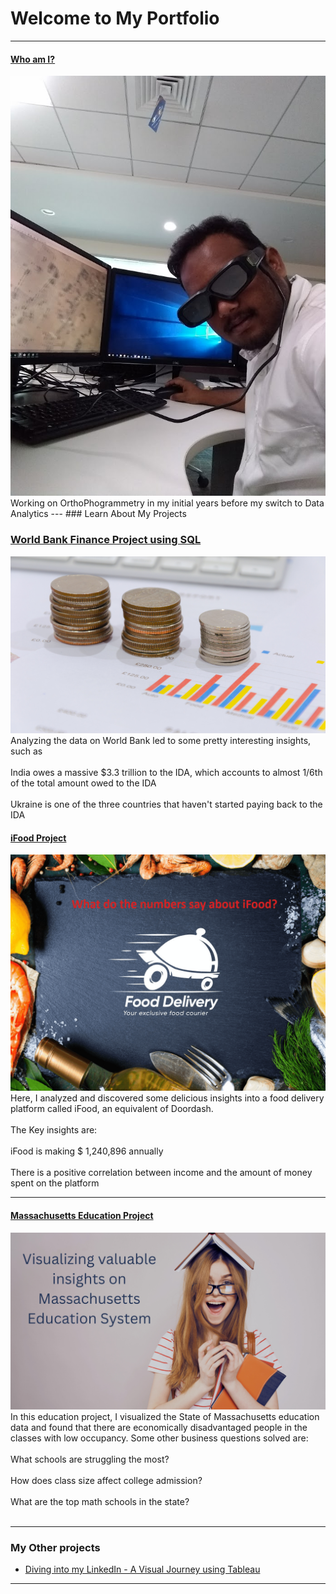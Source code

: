 # Welcome to My Portfolio

---

#### [Who am I?](/bank)
<img src="images/3d.jpg?raw=true"/>
Working on OrthoPhogrammetry in my initial years before my switch to Data Analytics
---
### Learn About My Projects

### [World Bank Finance Project using SQL](https://www.linkedin.com/pulse/decoding-world-banks-data-vault-using-sql-harinadh-jakka%3FtrackingId=4fbgOUCuTU6ABrnrx3U2PQ%253D%253D/?trackingId=4fbgOUCuTU6ABrnrx3U2PQ%3D%3D)
<img src="images/World Bank Financial Data.png?raw=true"/>
Analyzing the data on World Bank led to some pretty interesting insights, such as <br><br>
India owes a massive $3.3 trillion to the IDA, which accounts to almost 1/6th of the total amount owed to the IDA <br><br>
Ukraine is one of the three countries that haven't started paying back to the IDA

#### [iFood Project](https://www.linkedin.com/pulse/inside-scoop-ifood-data-harinadh-jakka%3FtrackingId=4fbgOUCuTU6ABrnrx3U2PQ%253D%253D/?trackingId=4fbgOUCuTU6ABrnrx3U2PQ%3D%3D)
<img src="iFood_new.png?raw=true"/>
Here, I analyzed and discovered some delicious insights into a food delivery platform called iFood, an equivalent of Doordash. <br><br>
The Key insights are: <br><br>
iFood is making $ 1,240,896 annually <br><br>
There is a positive correlation between income and the amount of money spent on the platform


---
#### [Massachusetts Education Project](https://www.linkedin.com/pulse/massachusetts-education-system-visual-journey-using-tableau-jakka%3FtrackingId=i%252BcaCTsOSaKyh8hPvfORGw%253D%253D/?trackingId=i%2BcaCTsOSaKyh8hPvfORGw%3D%3D)
<img src="images/Massachusetts Education Project .png?raw=true"/>
In this education project, I visualized the State of Massachusetts education data and found that there are economically disadvantaged people in the classes with low occupancy. Some other business questions solved are: <br><br>
What schools are struggling the most? <br><br>
How does class size affect college admission? <br><br>
What are the top math schools in the state? <br><br>

---

### My Other projects

- [Diving into my LinkedIn - A Visual Journey using Tableau](https://public.tableau.com/app/profile/harinadh.jakka/viz/DivingintomyLinkedIn/Dashboard1)

---




